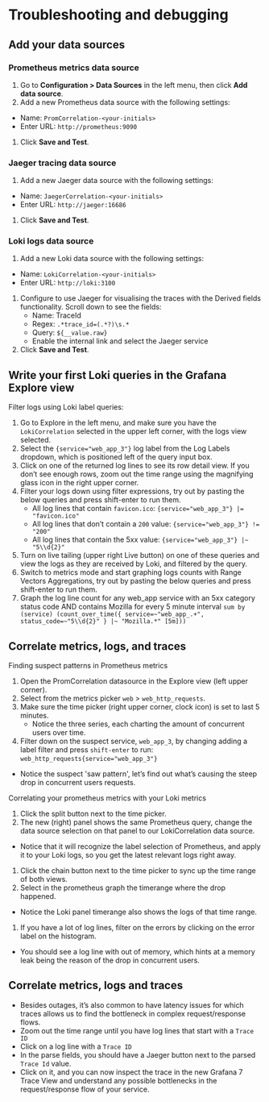 # Troubleshooting and debugging

## Add your data sources

### Prometheus metrics data source

1. Go to **Configuration > Data Sources** in the left menu, then click **Add data source**.
1. Add a new Prometheus data source with the following settings:
  - Name: `PromCorrelation-<your-initials>`
  - Enter URL: `http://prometheus:9090`
<!---  - Enable the basic auth toggle 
  - Enter Username: `REPLACE`, Password: `REPLACE` --->
1. Click **Save and Test**.

### Jaeger tracing data source

1. Add a new Jaeger data source with the following settings:
  - Name: `JaegerCorrelation-<your-initials>`
  - Enter URL: `http://jaeger:16686`
<!---   - Enable the basic auth toggle
  - Enter Username: `REPLACE`, Password:`REPLACE` --->
1. Click **Save and Test**.

### Loki logs data source

1. Add a new Loki data source with the following settings:
  - Name: `LokiCorrelation-<your-initials>`
  - Enter URL: `http://loki:3100`
<!---   - Enable the basic auth toggle
  - Enter Username: REPLACE, Password: REPLACE --->
1. Configure to use Jaeger for visualising the traces with the Derived fields functionality. Scroll down to see the fields:
      - Name: TraceId
      - Regex: `.*trace_id=(.*?)\s.*`  
      - Query: `${__value.raw}`
      - Enable the internal link and select the Jaeger service
1. Click **Save and Test**.

## Write your first Loki queries in the Grafana Explore view

Filter logs using Loki label queries:
1. Go to Explore in the left menu, and make sure you have the `LokiCorrelation` selected in the upper left corner, with the logs view selected.
1. Select the `{service="web_app_3"}` log label from the Log Labels dropdown, which is positioned  left of the query input box. 
1. Click on one of the returned log lines to see its row detail view. If you don’t see enough rows, zoom out the time range using the magnifying glass icon in the right upper corner.
1. Filter your logs down using filter expressions, try out by pasting the below queries and press shift-enter to run them.
    - All log lines that contain `favicon.ico`:  `{service="web_app_3"} |= "favicon.ico"`
    - All log lines that don’t contain a `200` value: `{service="web_app_3"} != "200"`
    - All log lines that contain the 5xx value: `{service="web_app_3"} |~ "5\\d{2}"`
1. Turn on live tailing (upper right Live button) on one of these queries and view the logs as they are received by Loki, and filtered by the query.
1. Switch to metrics mode and start graphing logs counts with Range Vectors Aggregations, try out by pasting the below queries and press shift-enter to run them.
1. Graph the log line count for any web_app service with an 5xx category status code AND contains Mozilla for every 5 minute interval `sum by (service) (count_over_time({ service=~"web_app_.+", status_code=~"5\\d{2}" } |~ "Mozilla.*" [5m]))`

## Correlate metrics, logs, and traces

Finding suspect patterns in Prometheus metrics
1. Open the PromCorrelation datasource in the Explore view (left upper corner).
1. Select from the metrics picker `web` > `web_http_requests`.
1. Make sure the time picker (right upper corner, clock icon) is set to last 5 minutes.
   - Notice the three series, each charting the amount of concurrent users over time. 
1. Filter down on the suspect service, `web_app_3`, by changing adding a label filter and press `shift-enter` to run: `web_http_requests{service="web_app_3"}`
  - Notice the suspect 'saw pattern', let’s find out what’s causing the steep drop in concurrent users requests.

Correlating your prometheus metrics with your Loki metrics
1. Click the split button next to the time picker.
1. The new (right) panel shows the same Prometheus query, change the data source selection on that panel to our LokiCorrelation data source. 
  - Notice that it will recognize the label selection of Prometheus, and apply it to your Loki logs, so you get the latest relevant logs right away.
1. Click the chain button next to the time picker to sync up the time range of both views.
1. Select in the prometheus graph the timerange where the drop happened.
  - Notice the Loki panel timerange also shows the logs of that time range. 
1. If you have a lot of log lines, filter on the errors by clicking on the error label on the histogram.
  - You should see a log line with out of memory, which hints at a memory leak being the reason of the drop in concurrent users.

## Correlate metrics, logs and traces

- Besides outages, it’s also common to have latency issues for which traces allows us to find the bottleneck in complex request/response flows. 
 - Zoom out the time range until you have log lines that start with a `Trace ID`
 - Click on a log line with a `Trace ID`
 - In the parse fields, you should have a Jaeger button next to the parsed `Trace Id` value.
  - Click on it, and you can now inspect the trace in the new Grafana 7 Trace View and understand any possible bottlenecks in the request/response flow of your service.




